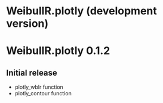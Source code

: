 # WeibullR.plotly (development version)

# WeibullR.plotly 0.1.2

## Initial release
* plotly_wblr function
* plotly_contour function

